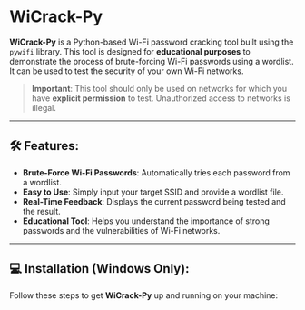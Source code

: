 # WiCrack-Py

**WiCrack-Py** is a Python-based Wi-Fi password cracking tool built using the `pywifi` library. This tool is designed for **educational purposes** to demonstrate the process of brute-forcing Wi-Fi passwords using a wordlist. It can be used to test the security of your own Wi-Fi networks.

> **Important**: This tool should only be used on networks for which you have **explicit permission** to test. Unauthorized access to networks is illegal.

---

## 🛠️ Features:
- **Brute-Force Wi-Fi Passwords**: Automatically tries each password from a wordlist.
- **Easy to Use**: Simply input your target SSID and provide a wordlist file.
- **Real-Time Feedback**: Displays the current password being tested and the result.
- **Educational Tool**: Helps you understand the importance of strong passwords and the vulnerabilities of Wi-Fi networks.

---

## 💻 Installation (Windows Only):

Follow these steps to get **WiCrack-Py** up and running on your machine:

